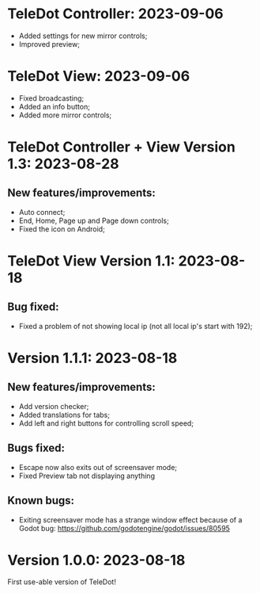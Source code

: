 # TeleDot Controller: 2023-09-06

- Added settings for new mirror controls;
- Improved preview;

# TeleDot View: 2023-09-06

- Fixed broadcasting;
- Added an info button;
- Added more mirror controls;


# TeleDot Controller + View Version 1.3: 2023-08-28

## New features/improvements:

- Auto connect;
- End, Home, Page up and Page down controls;
- Fixed the icon on Android;

# TeleDot View Version 1.1: 2023-08-18

## Bug fixed:

- Fixed a problem of not showing local ip (not all local ip's start with 192);

# Version 1.1.1: 2023-08-18

## New features/improvements:

- Add version checker;
- Added translations for tabs;
- Add left and right buttons for controlling scroll speed;

## Bugs fixed:

- Escape now also exits out of screensaver mode;
- Fixed Preview tab not displaying anything

## Known bugs:

- Exiting screensaver mode has a strange window effect because of a Godot bug: https://github.com/godotengine/godot/issues/80595


# Version 1.0.0: 2023-08-18

First use-able version of TeleDot!
